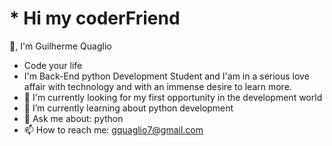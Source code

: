 # * Hi my coderFriend
👋, I'm Guilherme Quaglio
* Code your life
* I'm Back-End python Development Student and I'am in a serious love affair with technology and with an immense desire to learn more.
* 🔭 I'm currently looking for my first opportunity in the development world
* 🌱 I’m currently learning about python development
* 💬 Ask me about: python
* 📫 How to reach me: <gquaglio7@gmail.com>

